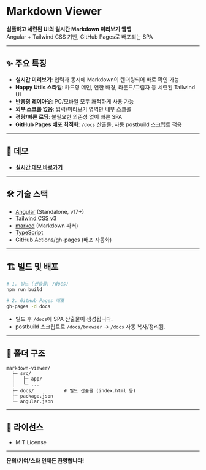 # Markdown Viewer

**심플하고 세련된 UI의 실시간 Markdown 미리보기 웹앱**  
Angular + Tailwind CSS 기반, GitHub Pages로 배포되는 SPA

---

## ✨ 주요 특징

- **실시간 미리보기**: 입력과 동시에 Markdown이 렌더링되어 바로 확인 가능
- **Happy Utils 스타일**: 카드형 메인, 연한 배경, 라운드/그림자 등 세련된 Tailwind UI
- **반응형 레이아웃**: PC/모바일 모두 쾌적하게 사용 가능
- **외부 스크롤 없음**: 입력/미리보기 영역만 내부 스크롤
- **경량/빠른 로딩**: 불필요한 의존성 없이 빠른 SPA
- **GitHub Pages 배포 최적화**: `/docs` 산출물, 자동 postbuild 스크립트 적용

---

## 🚀 데모

- **[실시간 데모 바로가기](https://today-self-study.github.io/markdown-viewer/)**

---

## 🛠️ 기술 스택

- [Angular](https://angular.io/) (Standalone, v17+)
- [Tailwind CSS v3](https://tailwindcss.com/)
- [marked](https://github.com/markedjs/marked) (Markdown 파서)
- [TypeScript](https://www.typescriptlang.org/)
- GitHub Actions/gh-pages (배포 자동화)

---

## 🏗️ 빌드 및 배포

```bash
# 1. 빌드 (산출물: /docs)
npm run build

# 2. GitHub Pages 배포
gh-pages -d docs
```

- 빌드 후 `/docs`에 SPA 산출물이 생성됩니다.
- postbuild 스크립트로 `/docs/browser` → `/docs` 자동 복사/정리됨.

---

## 📁 폴더 구조

```
markdown-viewer/
  ├─ src/
  │   ├─ app/
  │   └─ ...
  ├─ docs/           # 빌드 산출물 (index.html 등)
  ├─ package.json
  └─ angular.json
```

---

## 📝 라이선스

- MIT License

---

**문의/기여/스타 언제든 환영합니다!**
